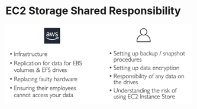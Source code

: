 # EC2 Storage Shared Responsibility

![EC2 Storage Shared Responsibility](../../images/ec2/ec2_storage_shared_responsibility.png)